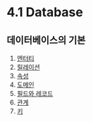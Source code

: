 # 4.1 Database

## 데이터베이스의 기본

1. [엔터티](https://congruous-parcel-450.notion.site/65b6a35eb31d4b0b837c9f74cd58a451?pvs=4) <br/>
2. [릴레이션](https://congruous-parcel-450.notion.site/74049881f9e447d98a05ece50d7f7c73?pvs=4)<br/>
3. [속성](https://congruous-parcel-450.notion.site/69f56e318f0949369d8eff214e1c6331?pvs=4)<br/>
4. [도메인](https://congruous-parcel-450.notion.site/55df3c09d360408d8ff4edcefa564b2d?pvs=4)<br/>
5. [필드와 레코드](https://congruous-parcel-450.notion.site/ce02cd5f939b40c4ba62f81189579156?pvs=4)<br/>
6. [관계](https://congruous-parcel-450.notion.site/c6362402d9cf404295d4eddacb980360?pvs=4)<br/>
7. [키](https://congruous-parcel-450.notion.site/fdcbdc01bed44c9697d94d711f6c2445?pvs=4)<br/>
